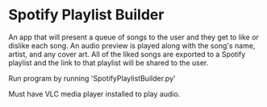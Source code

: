 # Spotify Playlist Builder
An app that will present a queue of songs to the user and they get to like or dislike each song. An audio preview is played along with the song's name, artist, and any cover art. All of the liked songs are exported to a Spotify playlist and the link to that playlist will be shared to the user.


Run program by running 'SpotifyPlaylistBuilder.py'

Must have VLC media player installed to play audio.
